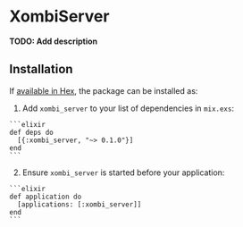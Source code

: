 # XombiServer

**TODO: Add description**

## Installation

If [available in Hex](https://hex.pm/docs/publish), the package can be installed as:

  1. Add `xombi_server` to your list of dependencies in `mix.exs`:

    ```elixir
    def deps do
      [{:xombi_server, "~> 0.1.0"}]
    end
    ```

  2. Ensure `xombi_server` is started before your application:

    ```elixir
    def application do
      [applications: [:xombi_server]]
    end
    ```

